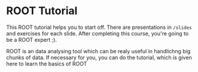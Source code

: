 # ROOT Tutorial

This ROOT tutorial helps you to start off. There are presentations in `/slides`
and exercises for each slide. After completing this course, you're going to be
a ROOT expert ;).

ROOT is an data analysing tool which can be realy useful in handlichng big chunks of data. If necessary for you, you can do the tutorial, which is given here to learn the basics of ROOT
